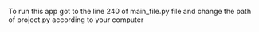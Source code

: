 To run this app got to the line 240 of main_file.py file and change the path of project.py according to your computer
